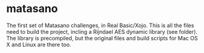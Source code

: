 # matasano
The first set of Matasano challenges, in Real Basic/Xojo.
This is all the files need to build the project, incling a Rijndael AES dynamic library (see folder).
The library is precompiled, but the original files and build scripts for Mac OS X and Linux are there too.
